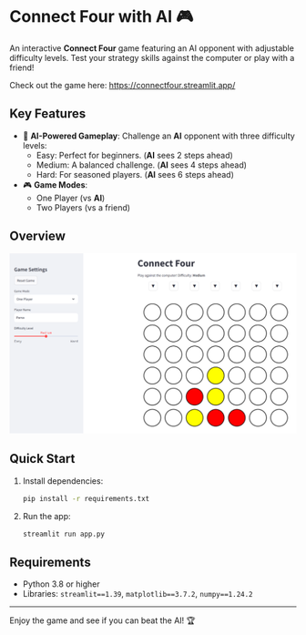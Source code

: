 
# Connect Four with AI 🎮
 
An interactive **Connect Four** game featuring an AI opponent with adjustable difficulty levels. Test your strategy skills against the computer or play with a friend!

Check out the game here: https://connectfour.streamlit.app/

## Key Features
- 🧠 **AI-Powered Gameplay**: Challenge an **AI** opponent with three difficulty levels:
  - Easy: Perfect for beginners. (**AI** sees 2 steps ahead) 
  - Medium: A balanced challenge. (**AI** sees 4 steps ahead)
  - Hard: For seasoned players. (**AI** sees 6 steps ahead)
- 🎮 **Game Modes**: 
  - One Player (vs **AI**)
  - Two Players (vs a friend)
  
## Overview

![App Screenshot](Screenshot.png) 


## Quick Start 
1. Install dependencies:
   ```bash
   pip install -r requirements.txt
   ```
2. Run the app:
   ```bash
   streamlit run app.py
   ```
 
## Requirements
- Python 3.8 or higher
- Libraries: `streamlit==1.39`, `matplotlib==3.7.2`, `numpy==1.24.2`

--- 
 
Enjoy the game and see if you can beat the AI! 🏆